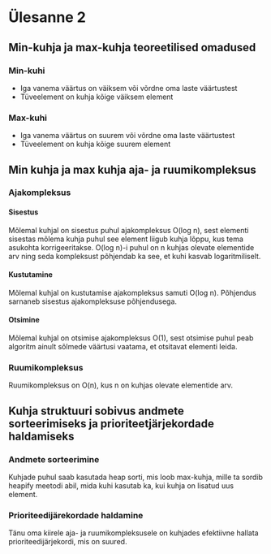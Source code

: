 # Ülesanne 2

## Min-kuhja ja max-kuhja teoreetilised omadused

### Min-kuhi
- Iga vanema väärtus on väiksem või võrdne oma laste väärtustest
- Tüveelement on kuhja kõige väiksem element

### Max-kuhi
- Iga vanema väärtus on suurem või võrdne oma laste väärtustest
- Tüveelement on kuhja kõige suurem element

## Min kuhja ja max kuhja aja- ja ruumikompleksus

### Ajakompleksus

#### Sisestus 

Mõlemal kuhjal on sisestus puhul ajakompleksus O(log n), sest elementi sisestas mõlema kuhja puhul see element liigub kuhja lõppu, kus tema asukohta korrigeeritakse. O(log n)-i puhul on n kuhjas olevate elementide arv ning seda kompleksust põhjendab ka see, et kuhi kasvab logaritmiliselt.

#### Kustutamine 

Mõlemal kuhjal on kustutamise ajakompleksus samuti O(log n). Põhjendus sarnaneb sisestus ajakompleksuse põhjendusega.

#### Otsimine 

Mõlemal kuhjal on otsimise ajakompleksus O(1), sest otsimise puhul peab algoritm ainult sõlmede väärtusi vaatama, et otsitavat elementi leida.

### Ruumikompleksus

Ruumikompleksus on O(n), kus n on kuhjas olevate elementide arv. 

## Kuhja struktuuri sobivus andmete sorteerimiseks ja prioriteetjärjekordade haldamiseks

### Andmete sorteerimine 

Kuhjade puhul saab kasutada heap sorti, mis loob max-kuhja, mille ta sordib heapify meetodi abil, mida kuhi kasutab ka, kui kuhja on lisatud uus element.

### Prioriteedijärekordade haldamine 

Tänu oma kiirele aja- ja ruumikompleksusele on kuhjades efektiivne hallata prioriteedijärjekordi, mis on suured. 
